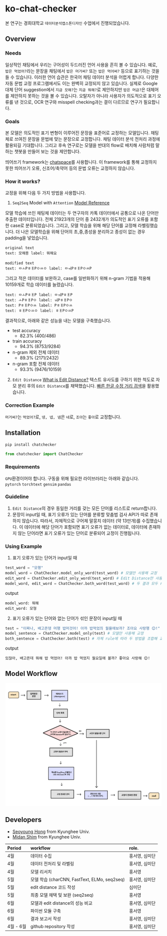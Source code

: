 # ko-chat-checker
본 연구는 경희대학교 ``데이터분석캡스톤디자인`` 수업에서 진행되었습니다.

## Overview

### Needs
일상적인 채팅에서 우리는 구어성이 두드러진 언어 사용을 흔히 볼 수 있습니다. 예로, ``밥은 먹었어?``라는 문장을 채팅에서 ``밥은 머거써?`` 또는 ``밥은 먹어써?`` 등으로 표기하는 것을 들 수 있습니다. 이러한 언어 습관은 한국어 채팅 데이터 분석을 어렵게 합니다. 다양한 자동 문법 교정 프로그램에서도 이는 완벽히 교정되지 않고 있습니다. 실제로 Google 대체 단어 suggestion에서 ``지금 모해?``는 ``지금 뭐해?``로 제안하지만 ``밥은 머금?``은 대체어를 제안하지 못하는 것을 볼 수 있습니다. 오탈자가 아니라 사용자가 의도적으로 표기 오류를 낸 것으로, OCR 연구와 misspell checking과는 결이 다르므로 연구가 필요합니다.

### Goals
본 모델은 의도적인 표기 변형이 이루어진 문장을 표준어로 교정하는 모델입니다. 채팅체로 쓰여진 문장을 문법에 맞는 문장으로 교정합니다. 채팅 데이터 분석 전처리 과정에 활용되길 기대합니다. 그리고 후속 연구로는 모델을 반대의 flow로 배치해 사람처럼 말하는 챗봇을 만들어 보는 것을 제안합니다.

띄어쓰기 framework는 [chatspace](https://github.com/pingpong-ai/chatspace)를 사용합니다. 이 framework를 통해 교정하지 못한 띄어쓰기 오류, 신조어/축약어 등의 문법 오류는 교정하지 않습니다.

### How it works?
교정을 위해 다음 두 가지 방법을 사용합니다.  

1) ``Seq2Seq`` Model with ``Attention``
[Model Reference](https://github.com/bentrevett/pytorch-seq2seq/blob/master/6%20-%20Attention%20is%20All%20You%20Need.ipynb)

모델 학습에 쓰인 채팅체 데이터는 두 연구자의 카톡 데이터에서 공통으로 나온 단어만 추출한 데이터입니다. 전체 21923개의 단어 중 2432개가 의도적인 표기 오류를 포함한 case로 분류되었습니다. 그리고, 모델 학습을 위해 해당 단어를 교정해 라벨링했습니다. 더 나은 모델학습을 위해 단어의 초,중,종성을 분리하고 종성이 없는 경우 padding을 넣었습니다.

```
original text
text: 모해용 label: 뭐해요

modified text
text: ㅁㅗPㅎㅐPㅇㅛㅇ label: ㅁㅝPㅎㅐPㅇㅛP
```
그리고 적은 데이터를 보완하고, case를 일반화하기 위해 n-gram 기법을 적용해 10159개로 학습 데이터를 늘렸습니다.
```
text: ㅁㅗPㅎㅐP label: ㅁㅝPㅎㅐP
text: ㅗPㅎㅐPㅇ label: ㅝPㅎㅐPㅇ
text: PㅎㅐPㅇㅛ label: PㅎㅐPㅇㅛ
text: ㅎㅐPㅇㅛㅇ label: ㅎㅐPㅇㅛP
```

결과적으로, 아래와 같은 성능을 내는 모델을 구축했습니다.
- test accuracy
  - 82.3% (400/486)
- train accuracy
  - 94.3% (8753/9284)
- n-gram 제외 전체 데이터
  - 89.3% (2171/2432)
- n-gram 포함 전체 데이터
  - 93.3% (9476/10159)

2) ``Edit Distance``
[What is Edit Distance?](https://en.wikipedia.org/wiki/Edit_distance)
텍스트 유사도를 구하기 위한 척도로 자모 분리 후의 ``Edit Distance``를 채택했습니다. [빠른 한글 수정 거리 검색](https://github.com/lovit/inverted_index_for_hangle_editdistance)을 활용했습니다.


### Correction Example
```머거써?```는 ```먹었어?```로, ```넹, 넵, 넴```은 ```네```로, ```조아```는 ```좋아```로 교정합니다.

## Installation

```
pip install chatchecker
```

```python
from chatchecker import ChatChecker
```

### Requirements
``GPU``환경이어야 합니다. 구동을 위해 필요한 라이브러리는 아래와 같습니다.  
``pytorch`` ``torchtext`` ``gensim`` ``pandas``

### Guideline
1) ``Edit Distance``의 경우 동일한 거리를 갖는 모든 단어를 리스트로 return합니다.  
2) 문장이 input일 때, 표기 오류가 있는 단어를 분류할 맞춤법 검사 API가 따로 존재하지 않습니다. 따라서, 자체적으로 구어체 말뭉치 데이터 (약 13만개)를 수집했습니다. 이 데이터에 해당 단어가 포함되면 표기 오류가 없는 데이터로, 데이터에 존재하지 않는 단어라면 표기 오류가 있는 단어로 분류되어 교정이 진행됩니다.

### Using Example
1) 표기 오류가 있는 단어가 input일 때
```python
test_word = "모행"
model_word = ChatChecker.model_only_word(test_word) # 모델만 사용해 교정
edit_word = ChatChecker.edit_only_word(test_word) # Edit Distance만 사용해 교정
model_word, edit_word = ChatChecker.both_word(test_word) # 두 결과 모두 return
```
output
```
model_word: 뭐해
edit_word: 모형
```


2) 표기 오류가 있는 단어와 없는 단어가 섞인 문장이 input일 때
```python
test = "이짜나, 배고픈뎅 머행 밥머것어! 아까 밥먹었즤 월욜에보까? 조아요 사랑행 😌!"
model_sentence = ChatChecker.model_only(test) # 모델만 사용해 교정
both_sentence = ChatChecker.both(test) # 자체 rule에 따라 두 방법을 조합해 교정
```
output
```
있잖아, 배고픈데 뭐해 밥 먹었어! 아까 밥 먹었지 월요일에 볼까? 좋아요 사랑해 😌!
```


## Model Workflow   
![workflow](https://github.com/seoyoungh/ko-chat-checker/blob/master/progress/assets/images/workflow.JPG)



## Developers
* [Seoyoung Hong](https://github.com/seoyoungh) from Kyunghee Univ.
* [Midan Shim](https://github.com/midannii) from Kyunghee Univ.



|  Period    |    workflow     |   role.  |
| :------------- | :------------- | :---------------|
| 4월 | 	데이터 수집| 	홍서영, 심미단 | 
 | 4월 | 데이터 전처리 및 라벨링 | 	홍서영, 심미단  | 
 | 4월 | 	모델 리서치 | 	홍서영 | 
 | 5월 | 	모델 학습 (charCNN, FastText, ELMo, seq2seq)	 | 홍서영, 심미단 | 
 | 5월 | 	edit distance 코드 작성 | 	심미단 | 
 | 5월 | 	최종 모델 채택 및 보완 (seq2seq) | 	홍서영 | 
 | 6월 | 	모델과 edit distance의 성능 비교  | 	홍서영, 심미단 | 
 | 6월 | 	파이썬 모듈 구축	 | 홍서영 | 
 | 6월	 | 결과 보고서 작성	 | 홍서영, 심미단 | 
 | 4월 - 6월 | github repository 작성 | 	홍서영, 심미단 | 

